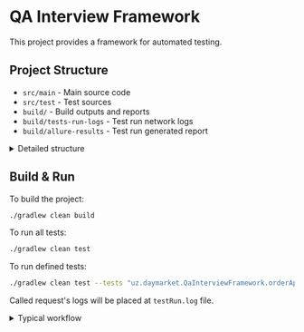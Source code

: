 # QA Interview Framework

This project provides a framework for automated testing.

## Project Structure

- `src/main` - Main source code
- `src/test` - Test sources
- `build/` - Build outputs and reports
- `build/tests-run-logs` - Test run network logs
- `build/allure-results` - Test run generated report

<details>
<summary>Detailed structure</summary>

<details>
<summary>Key packages and responsibilities</summary>

- `apis`
    - `AllureOkHttpInterceptor.java` - captures HTTP request/response details and attaches them to Allure results.
    - `LoggingOkHttpInterceptor.java` - logs HTTP traffic for debugging.
    - `OrderApi` package
        - `BaseOrderApi.java` - base HTTP client/config for order-related endpoints (common headers, base URL, OkHttp setup).
        - `ClientsApi.java` - client-related API methods (create, fetch clients).
        - `OrdersApi.java` - order-related API methods (create, fetch orders).
    - `theCatApi` package
        - `BaseCatApi.java` - base client for TheCatApi.
        - `CatApi.java` - endpoints for cat-breeds / related requests.

- `classes/OrderApi`
    - Domain DTOs and error models: `Client.java`, `Order.java`, `OrderApiError.java`, `OrdersData.java`.

- `enums/OrderApi`
    - `ClientStatus.java`, `OrderStatus.java` - enumerations for domain status fields.

- `utils/OrderApi`
    - `ClientUtils.java`, `OrderApiMappers.java`, `OrderUtils.java` - helpers to build test data, map API responses to domain models and common utilities.

</details>

<details>
<summary>Tests and test helpers</summary>

- `src/test/java/uz/daymarket/QaInterviewFramework`
    - `BaseTest.java` - test base class: common setup/teardown, client initialization, Allure configuration and shared utilities.
    - `catApi/*` - tests for TheCatApi endpoints.
    - `orderApi/*` - tests that OrderApi endpoint.

- `src/test/resources`
    - `allure.properties` - Allure reporting configuration.
    - `logback-test.xml` - logging configuration for tests.

Test artifacts:
- Test run network logs are placed in `build/tests-run-logs` and a `testRun.log` is produced for HTTP request logging.
- Allure results are saved in `build/allure-results`.

</details>
</details>

## Build & Run

To build the project:

```sh
./gradlew clean build
```

To run all tests:

```sh
./gradlew clean test
```

To run defined tests:

```sh
./gradlew clean test --tests "uz.daymarket.QaInterviewFramework.orderApi.*"
```

Called request's logs will be placed at `testRun.log` file.

<details>
<summary>Typical workflow</summary>

- Update or implement API client or domain model under src/main/java.
- Domain models and mappers centralize transformations between HTTP JSON and test objects.
- Add/adjust tests under src/test/java.
- Run ./gradlew clean test.
- Inspect build/tests-run-logs/testRun.log for raw HTTP traces and build/allure-results for Allure output.
- Interceptors provide request/response capture for both debugging and Allure attachments.

</details>



